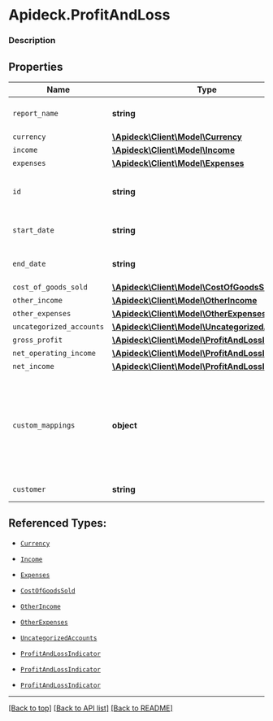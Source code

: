 # Apideck.ProfitAndLoss

### Description

## Properties
Name | Type | Description | Notes
------------ | ------------- | ------------- | -------------
`report_name` | **string** | The name of the report | 
`currency` | [**\Apideck\Client\Model\Currency**](Currency.md) |  | 
`income` | [**\Apideck\Client\Model\Income**](Income.md) |  | 
`expenses` | [**\Apideck\Client\Model\Expenses**](Expenses.md) |  | 
`id` | **string** | A unique identifier for an object. | [optional] 
`start_date` | **string** | The start date of the report | [optional] 
`end_date` | **string** | The end date of the report | [optional] 
`cost_of_goods_sold` | [**\Apideck\Client\Model\CostOfGoodsSold**](CostOfGoodsSold.md) |  | [optional] 
`other_income` | [**\Apideck\Client\Model\OtherIncome**](OtherIncome.md) |  | [optional] 
`other_expenses` | [**\Apideck\Client\Model\OtherExpenses**](OtherExpenses.md) |  | [optional] 
`uncategorized_accounts` | [**\Apideck\Client\Model\UncategorizedAccounts**](UncategorizedAccounts.md) |  | [optional] 
`gross_profit` | [**\Apideck\Client\Model\ProfitAndLossIndicator**](ProfitAndLossIndicator.md) |  | [optional] 
`net_operating_income` | [**\Apideck\Client\Model\ProfitAndLossIndicator**](ProfitAndLossIndicator.md) |  | [optional] 
`net_income` | [**\Apideck\Client\Model\ProfitAndLossIndicator**](ProfitAndLossIndicator.md) |  | [optional] 
`custom_mappings` | **object** | When custom mappings are configured on the resource, the result is included here. | [optional] 
`customer` | **string** | The customer id | [optional] 





## Referenced Types:

* [`Currency`](Currency.md)
* [`Income`](Income.md)
* [`Expenses`](Expenses.md)



* [`CostOfGoodsSold`](CostOfGoodsSold.md)
* [`OtherIncome`](OtherIncome.md)
* [`OtherExpenses`](OtherExpenses.md)
* [`UncategorizedAccounts`](UncategorizedAccounts.md)
* [`ProfitAndLossIndicator`](ProfitAndLossIndicator.md)
* [`ProfitAndLossIndicator`](ProfitAndLossIndicator.md)
* [`ProfitAndLossIndicator`](ProfitAndLossIndicator.md)



---

[[Back to top]](#) [[Back to API list]](../../../../README.md#documentation-for-api-endpoints) [[Back to README]](../../../../README.md)


